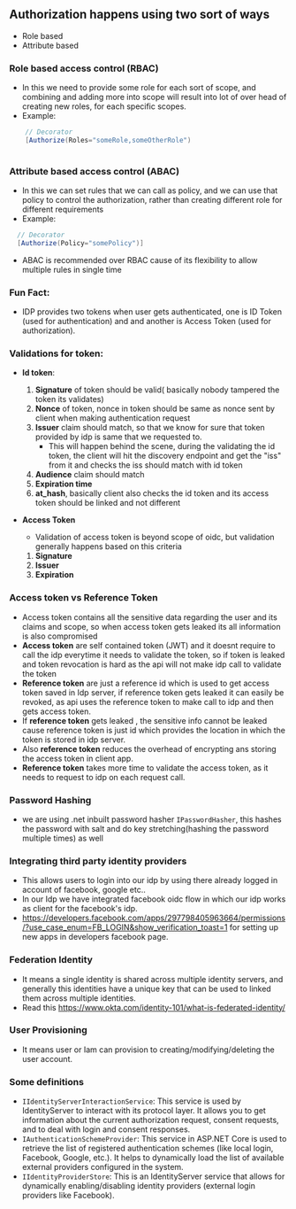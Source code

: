 ﻿## Authorization happens using two sort of ways
- Role based
- Attribute based

### Role based access control (RBAC)
- In this we need to provide some role for each sort of scope, and combining and adding more into scope will result into lot of over head of creating new roles, for each specific scopes.
- Example:
```c#
    // Decorator
    [Authorize(Roles="someRole,someOtherRole")
        
```

### Attribute based access control (ABAC)
- In this we can set rules that we can call as policy, and we can use that policy to control the authorization, rather than creating different role for different requirements
- Example:
```c#
  // Decorator
  [Authorize(Policy="somePolicy")]
```

- ABAC is recommended over RBAC cause of its flexibility to allow multiple rules in single time


### Fun Fact:
- IDP provides two tokens when user gets authenticated, one is ID Token (used for authentication) and
  and another is Access Token (used for authorization).

### Validations for token:
- **Id token**:
  1. **Signature** of token should be valid( basically nobody tampered the token its validates)
  2. **Nonce** of token, nonce in token should be same as nonce sent by client when making authentication request
  3. **Issuer** claim should match, so that we know for sure that token provided by idp is same that we requested to.
     - This will happen behind the scene, during the validating the id token,
       the client will hit the discovery endpoint and get the "iss" from it and checks the iss should match with id token
  4. **Audience** claim should match
  5. **Expiration time**
  6. **at_hash**, basically client also checks the id token and its access token should be linked and not different

- **Access Token**
  - Validation of access token is beyond scope of oidc, but validation generally happens
    based on this criteria
  1. **Signature**
  2. **Issuer**
  3. **Expiration**

### Access token vs Reference Token
- Access token contains all the sensitive data regarding the user and its claims and scope,
  so when access token gets leaked its all information is also compromised
- **Access token** are self contained token (JWT) and it doesnt require to call the idp
 everytime it needs to validate the token, so if token is leaked and token revocation is hard as
 the api will not make idp call to validate the token
- **Reference token** are just a reference id which is used to get access token saved in Idp server,
 if reference token gets leaked it can easily be revoked, as api uses the reference token to make call to 
 idp and then gets access token.
- If **reference token** gets leaked , the sensitive info cannot be leaked cause reference token is
 just id which provides the location in which the token is stored in idp server.
- Also **reference token** reduces the overhead of encrypting ans storing the access token in client app.
- **Reference token** takes more time to validate the access token, as it needs to request to idp on each request call.

### Password Hashing
- we are using .net inbuilt password hasher `IPasswordHasher`,
 this hashes the password with salt and do key stretching(hashing the password multiple times) as well

### Integrating third party identity providers
- This allows users to login into our idp by using there already logged in account of facebook, google etc..
- In our Idp we have integrated facebook oidc flow in which our idp works as client
 for the facebook's idp.
- https://developers.facebook.com/apps/297798405963664/permissions/?use_case_enum=FB_LOGIN&show_verification_toast=1
 for setting up new apps in developers facebook page.

### Federation Identity
- It means a single identity is shared across multiple identity servers, and generally 
 this identities have a unique key that can be used to linked them across multiple identities.
- Read this https://www.okta.com/identity-101/what-is-federated-identity/

### User Provisioning
- It means user or Iam can provision to creating/modifying/deleting the user account.

### Some definitions
- `IIdentityServerInteractionService`: This service is used by IdentityServer to interact with its protocol layer.
    It allows you to get information about the current authorization request, 
    consent requests, and to deal with login and consent responses.
-  `IAuthenticationSchemeProvider`: This service in ASP.NET Core is used to retrieve the list of registered
    authentication schemes (like local login, Facebook, Google, etc.).
    It helps to dynamically load the list of available external providers configured in the system.
- `IIdentityProviderStore`: This is an IdentityServer service that allows for dynamically 
   enabling/disabling identity providers (external login providers like Facebook).